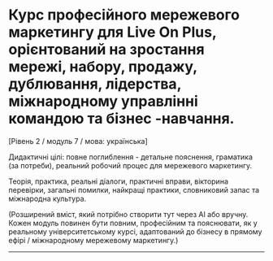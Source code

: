 # Курс професійного мережевого маркетингу для Live On Plus, орієнтований на зростання мережі, набору, продажу, дублювання, лідерства, міжнародному управлінні командою та бізнес -навчання.


[Рівень 2 / модуль 7 / мова: українська]

Дидактичні цілі: повне поглиблення - детальне пояснення, граматика (за потреби), реальний робочий процес для мережевого маркетингу.

Теорія, практика, реальні діалоги, практичні вправи, вікторина перевірки, загальні помилки, найкращі практики, словниковий запас та міжнародна культура.


(Розширений вміст, який потрібно створити тут через AI або вручну. Кожен модуль повинен бути повним, професійним та пояснювати, як у реальному університетському курсі, адаптований до бізнесу в прямому ефірі / міжнародному мережевому маркетингу.)

---